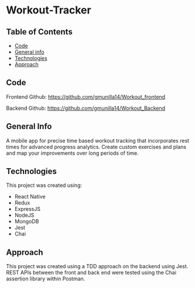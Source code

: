 # Workout-Tracker

## Table of Contents
* [Code](#code)
* [General info](#general-info)
* [Technologies](#technologies)
* [Approach](#approach)

## Code
Frontend Github: https://github.com/gmunilla14/Workout_frontend 

Backend Github: https://github.com/gmunilla14/Workout_Backend

## General Info
A mobile app for precise time based workout tracking that incorporates rest times for advanced progress analytics. Create custom exercises and plans and map your improvements over long periods of time.

## Technologies
This project was created using:
* React Native
* Redux
* ExpressJS
* NodeJS
* MongoDB
* Jest
* Chai

## Approach
This project was created using a TDD approach on the backend using Jest. REST APIs between the front and back end were tested using the Chai assertion library within Postman.
